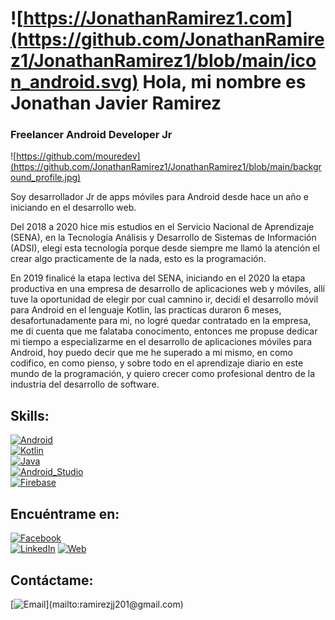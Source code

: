 # ![https://JonathanRamirez1.com](https://github.com/JonathanRamirez1/JonathanRamirez1/blob/main/icon_android.svg) Hola, mi nombre es Jonathan Javier Ramirez
### Freelancer Android Developer Jr

![https://github.com/mouredev](https://github.com/JonathanRamirez1/JonathanRamirez1/blob/main/background_profile.jpg)

Soy desarrollador Jr de apps móviles para Android desde hace un año e iniciando en el desarrollo web.

Del 2018 a 2020 hice mis estudios en el Servicio Nacional de Aprendizaje (SENA), en la Tecnología Análisis y Desarrollo de Sistemas de Información (ADSI), elegí esta tecnología porque desde siempre me llamó la atención el crear algo practicamente de la nada, esto es la programación.

En 2019 finalicé la etapa lectiva del SENA, iniciando en el 2020 la etapa productiva en una empresa de desarrollo de aplicaciones web y móviles, allí tuve la oportunidad de elegir por cual camnino ir, decidí el desarrollo móvil para Android en el lenguaje Kotlin, las practicas duraron 6 meses, desafortunadamente para mi, no logré quedar contratado en la empresa, me di cuenta que me falataba conocimento, entonces me propuse dedicar mi tiempo a especializarme en el desarrollo de aplicaciones móviles para Android, hoy puedo decir que me he superado a mi mismo, en como codifico, en como pienso, y sobre todo en el aprendizaje diario en este mundo de la programación, y quiero crecer como profesional dentro de la industria del desarrollo de software.

## Skills:
[![Android](https://img.shields.io/badge/Android-3DDC84?style=for-the-badge&logo=android&logoColor=white&labelColor=101010)]()</br>
[![Kotlin](https://img.shields.io/badge/Kotlin-0095D5?style=for-the-badge&logo=kotlin&logoColor=white&labelColor=101010)]()</br>
[![Java](https://img.shields.io/badge/Java-007396?style=for-the-badge&logo=java&logoColor=white&labelColor=101010)]()</br>
[![Android_Studio](https://img.shields.io/badge/Android_Studio-3DDC84?style=for-the-badge&logo=android-studio&logoColor=white&labelColor=101010)]()</br>
[![Firebase](https://img.shields.io/badge/Firebase-FFCA28?style=for-the-badge&logo=firebase&logoColor=white&labelColor=101010)]()</br>

## Encuéntrame en:

[![Facebook](https://img.shields.io/badge/Facebook-@Jonathan.Ramirez.201-1877F2?style=for-the-badge&logo=facebook&logoColor=white&labelColor=101010)](https://www.facebook.com/Jonathan.Ramirez.201)
</br>
[![LinkedIn](https://img.shields.io/badge/LinkedIn-Jonathan_Ramirez-0077B5?style=for-the-badge&logo=linkedin&logoColor=white&labelColor=101010)](https://www.linkedin.com/in/jonathan-ramirez-b01286202/)
[![Web](https://img.shields.io/badge/My_Website-jonathanramirez.com-14a1f0?style=for-the-badge&logo=dev.to&logoColor=white&labelColor=101010)](https://primer-proyecto-web-by-jonathan-ramirez.netlify.app/)

## Contáctame:

[![Email](https://img.shields.io/badge/ramirezjj201@gmail.com-my_personal_email_(slow_response)-D14836?style=for-the-badge&logo=gmail&logoColor=white&labelColor=101010)](mailto:ramirezjj201@gmail.com)
